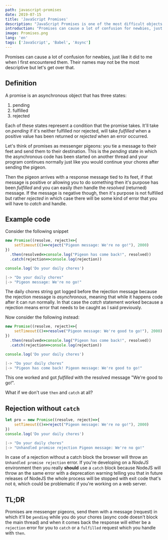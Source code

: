 ```yaml
---
path: javascript-promises
date: 2019-07-15
title: 'JavaScript Promises'
description: "JavaScript Promises is one of the most difficult objects to understand. I'll explain them in an easy manner."
introduction: "Promises can cause a lot of confusion for newbies, just like it did to me when I first encountered them. Their names may not be the most descriptive but let's get over that. "
image: Promises.png
lang: 'en'
tags: ['JavaScript', 'Babel', 'Async']
---
```


Promises can cause a lot of confusion for newbies, just like it did to me when I first encountered them. Their names may not be the most descriptive but let's get over that.

## Definition

A promise is an asynchronous object that has three states:

1.  pending
2.  fulfilled
3.  rejected

Each of these states represent a condition that the promise takes. It'll take on _pending_ if it's neither fulfilled nor rejected, will take _fulfilled_ when a positive value has been returned or _rejected_ when an error occurred.

Let's think of promises as messenger pigeons: you tie a message to their feet and send them to their destination. This is the _pending_ state in which the asynchronous code has been started on another thread and your program continues normally just like you would continue your chores after sending the pigeon.

Then the pigeon arrives with a response message tied to its feet, if that message is positive or allowing you to do something then it's purpose has been _fulfilled_ and you can easily _then_ handle the _resolved_ (returned) message. If the message is negative though, then it's purpose is not fulfilled but rather _rejected_ in which case there will be some kind of error that you will have to _catch_ and handle.

## Example code

Consider the following snippet

```Javascript
new Promise((resolve, reject)=>{
	setTimeout(()=>reject("Pigeon message: We're no go!"), 2000)
})
  .then(resolved=>console.log("Pigeon has come back!", resolved))
  .catch(rejection=>console.log(rejection))

console.log('Do your daily chores')

|-> "Do your daily chores"
|-> "Pigeon message: We're no go!"
```

The daily chores string got logged before the rejection message because the rejection message is _asynchronous_, meaning that while it happens code after it can run normally. In that case the _catch_ statement worked because a rejection means error that needs to be caught as I said previously.

Now consider the following instead:

```javascript
new Promise((resolve, reject)=>{
	setTimeout(()=>resolve("Pigeon message: We're good to go!"), 2000)
})
  .then(resolved=>console.log("Pigeon has come back!", resolved))
  .catch(rejection=>console.log(rejection))

console.log('Do your daily chores')

|-> "Do your daily chores"
|-> "Pigeon has come back! Pigeon message: We're good to go!"
```

This one worked and got _fulfilled_ with the resolved message "We're good to go!".

What if we don't use `then` and `catch` at all?

## Rejection without `catch`

```js
let pro = new Promise((resolve, reject)=>{
    setTimeout(()=>reject("Pigeon message: We're no go!"), 2000)
})
console.log('Do your daily chores')

|-> "Do your daily chores"
|-> "Unhandled promise rejection Pigeon message: We're no go!"
```

In case of a rejection without a catch block the browser will throw an `Unhandled promise rejection` error. If you're developing on a _NodeJS_ environment then you really **should** use a `catch` block because NodeJS will throw an the same error with a deprecation warning telling you that in future releases of NodeJS the whole process will be stopped with exit code that's not `0`, which could be problematic if you're working on a web server.

## TL;DR

Promises are messenger pigeons, send them with a message (request) in which it'll be `pending` while you do your chores (async code doesn't block the main thread) and when it comes back the response will either be a `rejection` error for you to `catch` or a `fulfilled` request which you handle with `then`.

